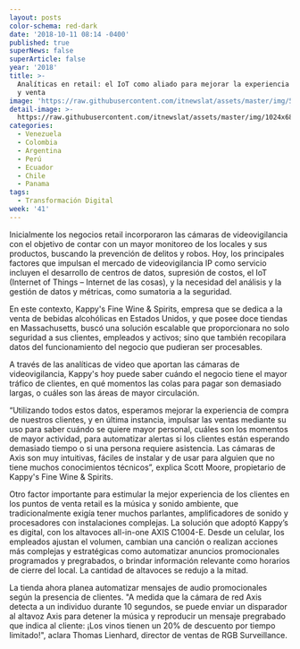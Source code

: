 ```yaml
---
layout: posts
color-schema: red-dark
date: '2018-10-11 08:14 -0400'
published: true
superNews: false
superArticle: false
year: '2018'
title: >-
  Analíticas en retail: el IoT como aliado para mejorar la experiencia de compra
  y venta
image: 'https://raw.githubusercontent.com/itnewslat/assets/master/img/540x320/iotp.jpg'
detail-image: >-
  https://raw.githubusercontent.com/itnewslat/assets/master/img/1024x680/iotg.jpg
categories:
  - Venezuela
  - Colombia
  - Argentina
  - Perú
  - Ecuador
  - Chile
  - Panama
tags:
  - Transformación Digital
week: '41'
---
```

Inicialmente los negocios retail incorporaron las cámaras de videovigilancia con el objetivo de contar con un mayor monitoreo de los locales y sus productos, buscando la prevención de delitos y robos. Hoy, los principales factores que impulsan el mercado de videovigilancia IP como servicio incluyen el desarrollo de centros de datos, supresión de costos, el IoT (Internet of Things – Internet de las cosas), y la necesidad del análisis y la gestión de datos y métricas, como sumatoria a la seguridad.

En este contexto, Kappy's Fine Wine & Spirits, empresa que se dedica a la venta de bebidas alcohólicas en Estados Unidos, y que posee doce tiendas en Massachusetts, buscó una solución escalable que proporcionara no solo seguridad a sus clientes, empleados y activos; sino que también recopilara datos del funcionamiento del negocio que pudieran ser procesables. 

A través de las analíticas de video que aportan las cámaras de videovigilancia, Kappy's hoy puede saber cuándo el negocio tiene el mayor tráfico de clientes, en qué momentos las colas para pagar son demasiado largas, o cuáles son las áreas de mayor circulación.  

“Utilizando todos estos datos, esperamos mejorar la experiencia de compra de nuestros clientes, y en última instancia, impulsar las ventas mediante su uso para saber cuándo se quiere mayor personal, cuáles son los momentos de mayor actividad, para automatizar alertas si los clientes están esperando demasiado tiempo o si una persona requiere asistencia. Las cámaras de Axis son muy intuitivas, fáciles de instalar y de usar para alguien que no tiene muchos conocimientos técnicos”, explica Scott Moore, propietario de Kappy's Fine Wine & Spirits.

Otro factor importante para estimular la mejor experiencia de los clientes en los puntos de venta retail es la música y sonido ambiente, que tradicionalmente exigía tener muchos parlantes, amplificadores de sonido y procesadores con instalaciones complejas. La solución que adoptó Kappy’s es digital, con los altavoces all-in-one AXIS C1004-E. Desde un celular, los empleados ajustan el volumen, cambian una canción o realizan acciones más complejas y estratégicas como automatizar anuncios promocionales programados y pregrabados, o brindar información relevante como horarios de cierre del local. La cantidad de altavoces se redujo a la mitad. 

La tienda ahora planea automatizar mensajes de audio promocionales según la presencia de clientes. "A medida que la cámara de red Axis detecta a un individuo durante 10 segundos, se puede enviar un disparador al altavoz Axis para detener la música y reproducir un mensaje pregrabado que indica al cliente: ¡Los vinos tienen un 20% de descuento por tiempo limitado!", aclara Thomas Lienhard, director de ventas de RGB Surveillance.
